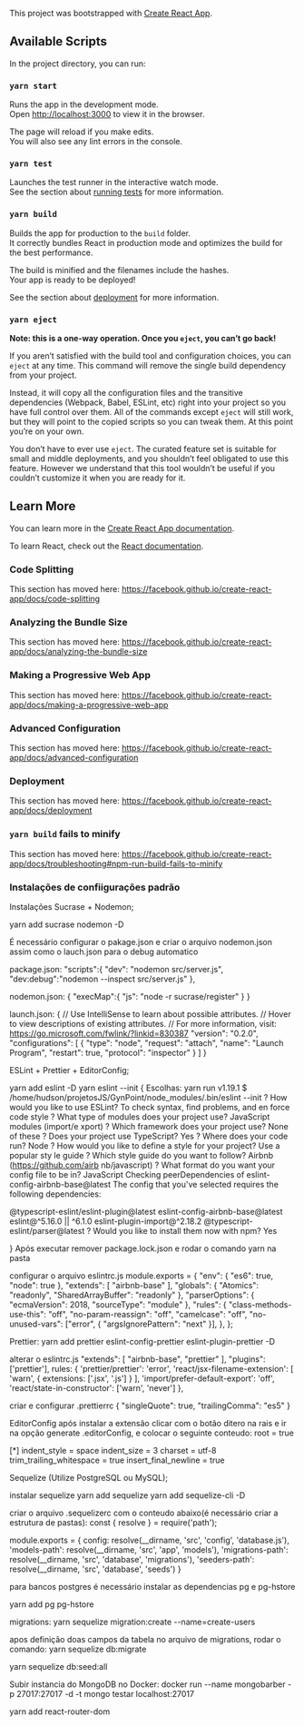 This project was bootstrapped with [Create React App](https://github.com/facebook/create-react-app).

## Available Scripts

In the project directory, you can run:

### `yarn start`

Runs the app in the development mode.<br />
Open [http://localhost:3000](http://localhost:3000) to view it in the browser.

The page will reload if you make edits.<br />
You will also see any lint errors in the console.

### `yarn test`

Launches the test runner in the interactive watch mode.<br />
See the section about [running tests](https://facebook.github.io/create-react-app/docs/running-tests) for more information.

### `yarn build`

Builds the app for production to the `build` folder.<br />
It correctly bundles React in production mode and optimizes the build for the best performance.

The build is minified and the filenames include the hashes.<br />
Your app is ready to be deployed!

See the section about [deployment](https://facebook.github.io/create-react-app/docs/deployment) for more information.

### `yarn eject`

**Note: this is a one-way operation. Once you `eject`, you can’t go back!**

If you aren’t satisfied with the build tool and configuration choices, you can `eject` at any time. This command will remove the single build dependency from your project.

Instead, it will copy all the configuration files and the transitive dependencies (Webpack, Babel, ESLint, etc) right into your project so you have full control over them. All of the commands except `eject` will still work, but they will point to the copied scripts so you can tweak them. At this point you’re on your own.

You don’t have to ever use `eject`. The curated feature set is suitable for small and middle deployments, and you shouldn’t feel obligated to use this feature. However we understand that this tool wouldn’t be useful if you couldn’t customize it when you are ready for it.

## Learn More

You can learn more in the [Create React App documentation](https://facebook.github.io/create-react-app/docs/getting-started).

To learn React, check out the [React documentation](https://reactjs.org/).

### Code Splitting

This section has moved here: https://facebook.github.io/create-react-app/docs/code-splitting

### Analyzing the Bundle Size

This section has moved here: https://facebook.github.io/create-react-app/docs/analyzing-the-bundle-size

### Making a Progressive Web App

This section has moved here: https://facebook.github.io/create-react-app/docs/making-a-progressive-web-app

### Advanced Configuration

This section has moved here: https://facebook.github.io/create-react-app/docs/advanced-configuration

### Deployment

This section has moved here: https://facebook.github.io/create-react-app/docs/deployment

### `yarn build` fails to minify

This section has moved here: https://facebook.github.io/create-react-app/docs/troubleshooting#npm-run-build-fails-to-minify

### Instalações de confiigurações padrão 

Instalações Sucrase + Nodemon;

yarn add sucrase nodemon -D

É necessário configurar o pakage.json e criar o arquivo nodemon.json assim como o lauch.json para o debug automatico

package.json: "scripts":{ "dev": "nodemon src/server.js", "dev:debug":"nodemon --inspect src/server.js" },

nodemon.json: { "execMap":{ "js": "node -r sucrase/register" } }

launch.json: { // Use IntelliSense to learn about possible attributes. // Hover to view descriptions of existing attributes. // For more information, visit: https://go.microsoft.com/fwlink/?linkid=830387 "version": "0.2.0", "configurations": [ { "type": "node", "request": "attach", "name": "Launch Program", "restart": true, "protocol": "inspector" } ] }

ESLint + Prettier + EditorConfig;

yarn add eslint -D yarn eslint --init { Escolhas: yarn run v1.19.1 $ /home/hudson/projetosJS/GynPoint/node_modules/.bin/eslint --init ? How would you like to use ESLint? To check syntax, find problems, and en force code style ? What type of modules does your project use? JavaScript modules (import/e xport) ? Which framework does your project use? None of these ? Does your project use TypeScript? Yes ? Where does your code run? Node ? How would you like to define a style for your project? Use a popular sty le guide ? Which style guide do you want to follow? Airbnb (https://github.com/airb nb/javascript) ? What format do you want your config file to be in? JavaScript Checking peerDependencies of eslint-config-airbnb-base@latest The config that you've selected requires the following dependencies:

@typescript-eslint/eslint-plugin@latest eslint-config-airbnb-base@latest eslint@^5.16.0 || ^6.1.0 eslint-plugin-import@^2.18.2 @typescript-eslint/parser@latest ? Would you like to install them now with npm? Yes

} Após executar remover package.lock.json e rodar o comando yarn na pasta

configurar o arquivo eslintrc.js module.exports = { "env": { "es6": true, "node": true }, "extends": [ "airbnb-base" ], "globals": { "Atomics": "readonly", "SharedArrayBuffer": "readonly" }, "parserOptions": { "ecmaVersion": 2018, "sourceType": "module" }, "rules": { "class-methods-use-this": "off", "no-param-reassign": "off", "camelcase": "off", "no-unused-vars": ["error", { "argsIgnorePattern": "next" }], }, };

Prettier: yarn add prettier eslint-config-prettier eslint-plugin-prettier -D

alterar o eslintrc.js "extends": [ "airbnb-base", "prettier" ], "plugins": ['prettier'], rules: {
     'prettier/prettier': 'error',
     'react/jsx-filename-extension': [
        'warn',
        { extensions: ['.jsx', '.js'] }
     ],
     'import/prefer-default-export': 'off',
      'react/state-in-constructor': ['warn', 'never']
  },

criar e configurar .prettierrc { "singleQuote": true, "trailingComma": "es5" }

EditorConfig após instalar a extensão clicar com o botão ditero na rais e ir na opção generate .editorConfig, e colocar o seguinte conteudo: root = true

[*] indent_style = space indent_size = 3 charset = utf-8 trim_trailing_whitespace = true insert_final_newline = true

Sequelize (Utilize PostgreSQL ou MySQL);

instalar sequelize yarn add sequelize yarn add sequelize-cli -D

criar o arquivo .sequelizerc com o conteudo abaixo(é necessário criar a estrutura de pastas): const { resolve } = require('path');

module.exports = { config: resolve(__dirname, 'src', 'config', 'database.js'), 'models-path': resolve(__dirname, 'src', 'app', 'models'), 'migrations-path': resolve(__dirname, 'src', 'database', 'migrations'), 'seeders-path': resolve(__dirname, 'src', 'database', 'seeds') }

para bancos postgres é necessário instalar as dependencias pg e pg-hstore

yarn add pg pg-hstore

migrations: yarn sequelize migration:create --name=create-users

apos definição doas campos da tabela no arquivo de migrations, rodar o comando: yarn sequelize db:migrate

yarn sequelize db:seed:all

Subir instancia do MongoDB no Docker: docker run --name mongobarber -p 27017:27017 -d -t mongo testar localhost:27017


yarn add react-router-dom 
